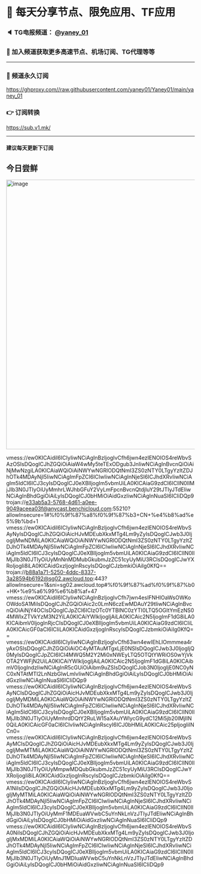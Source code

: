 # 🚀 每天分享节点、限免应用、TF应用
### 🔈 TG电报频道： [@yaney_01](https://t.me/yaney_01) 
### 🔔 加入频道获取更多高速节点、机场订阅、TG代理等等  
***
### 🔗  频道永久订阅
   https://ghproxy.com//raw.githubusercontent.com/yaney01/Yaney01/main/yaney_01
### 👉  订阅转换
   https://sub.v1.mk/
***
#### 建议每天更新下订阅
## 今日尝鲜
<img width="721" alt="image" src="https://user-images.githubusercontent.com/53202722/203675647-fc1f40d5-8c3e-44ec-96a9-b4aa7920f706.png">

vmess://ew0KICAidiI6ICIyIiwNCiAgInBzIjogIvCfh6jwn4ezIENOIOS4reWbvSAzOSIsDQogICJhZGQiOiAiaW4wMy5teTExODgub3JnIiwNCiAgInBvcnQiOiAiNjMwNzgiLA0KICAiaWQiOiAiNWYwNGRlODQtNmI3ZS0zNTY0LTgyYzItZDJhOTk4MDAyNjI5IiwNCiAgImFpZCI6ICIwIiwNCiAgInNjeSI6ICJhdXRvIiwNCiAgIm5ldCI6ICJ3cyIsDQogICJ0eXBlIjogIm5vbmUiLA0KICAiaG9zdCI6ICIlN0IlMjJIb3N0JTIyOiUyMmhrLWJhbGFuY2VyLmFpcnBvcnQtdjIuY29tJTIyJTdEIiwNCiAgInBhdGgiOiAiLyIsDQogICJ0bHMiOiAidGxzIiwNCiAgInNuaSI6ICIiDQp9
trojan://e33ab5a3-5768-4d61-a0ee-9049aceea03f@anycast.benchicloud.com:55210?allowInsecure=1#%f0%9f%87%a8%f0%9f%87%b3+CN+%e4%b8%ad%e5%9b%bd+1
vmess://ew0KICAidiI6ICIyIiwNCiAgInBzIjogIvCfh6jwn4ezIENOIOS4reWbvSAyNyIsDQogICJhZGQiOiAicHJvMDEubXkxMTg4Lm9yZyIsDQogICJwb3J0IjogIjMwNDMiLA0KICAiaWQiOiAiNWYwNGRlODQtNmI3ZS0zNTY0LTgyYzItZDJhOTk4MDAyNjI5IiwNCiAgImFpZCI6ICIwIiwNCiAgInNjeSI6ICJhdXRvIiwNCiAgIm5ldCI6ICJ3cyIsDQogICJ0eXBlIjogIm5vbmUiLA0KICAiaG9zdCI6ICIlN0IlMjJIb3N0JTIyOiUyMnNnMDMubGkubmJzZC51cyUyMiU3RCIsDQogICJwYXRoIjogIi8iLA0KICAidGxzIjogInRscyIsDQogICJzbmkiOiAiIg0KfQ==
trojan://b88a1a71-5250-4ddc-8337-3a28594b6192@sg02.awcloud.top:443?allowInsecure=1&sni=sg02.awcloud.top#%f0%9f%87%ad%f0%9f%87%b0+HK+%e9%a6%99%e6%b8%af+47
vmess://ew0KICAidiI6ICIyIiwNCiAgInBzIjogIvCfh7jwn4esIFNHIOaWsOWKoOWdoSA1MiIsDQogICJhZGQiOiAic2c0LmN6czEwMDAuY29tIiwNCiAgInBvcnQiOiAiNjY4OCIsDQogICJpZCI6ICIzOTc0YTBlNC0zYTI0LTQ5OGItYmEzNS04MWIxZTVkYzM3N2YiLA0KICAiYWlkIjogIjAiLA0KICAic2N5IjogImF1dG8iLA0KICAibmV0IjogInRjcCIsDQogICJ0eXBlIjogIm5vbmUiLA0KICAiaG9zdCI6ICIiLA0KICAicGF0aCI6ICIiLA0KICAidGxzIjogInRscyIsDQogICJzbmkiOiAiIg0KfQ==
vmess://ew0KICAidiI6ICIyIiwNCiAgInBzIjogIvCfh63wn4ewIEhLIOmmmea4ryAxOSIsDQogICJhZGQiOiAiOC4yMTAuMTgxLjE0NSIsDQogICJwb3J0IjogIjQ0MyIsDQogICJpZCI6ICI4MWQ5M2Y2Mi0xNWEyLTQ5OTQtYWRiOS0wYjVkOTA2YWFjN2UiLA0KICAiYWlkIjogIjAiLA0KICAic2N5IjogImF1dG8iLA0KICAibmV0IjogIndzIiwNCiAgInR5cGUiOiAibm9uZSIsDQogICJob3N0IjogIjE0NC0yNC0xNTAtMTI2LnNzbGlwLmlvIiwNCiAgInBhdGgiOiAiLyIsDQogICJ0bHMiOiAidGxzIiwNCiAgInNuaSI6ICIiDQp9
vmess://ew0KICAidiI6ICIyIiwNCiAgInBzIjogIvCfh6jwn4ezIENOIOS4reWbvSAyNCIsDQogICJhZGQiOiAicHJvMDEubXkxMTg4Lm9yZyIsDQogICJwb3J0IjogIjMyMDMiLA0KICAiaWQiOiAiNWYwNGRlODQtNmI3ZS0zNTY0LTgyYzItZDJhOTk4MDAyNjI5IiwNCiAgImFpZCI6ICIwIiwNCiAgInNjeSI6ICJhdXRvIiwNCiAgIm5ldCI6ICJ3cyIsDQogICJ0eXBlIjogIm5vbmUiLA0KICAiaG9zdCI6ICIlN0IlMjJIb3N0JTIyOiUyMmhrdDQtY2RuLW15aXAuYWlycG9ydC12Mi5jb20lMjIlN0QiLA0KICAicGF0aCI6ICIvIiwNCiAgInRscyI6ICJ0bHMiLA0KICAic25pIjogIiINCn0=
vmess://ew0KICAidiI6ICIyIiwNCiAgInBzIjogIvCfh6jwn4ezIENOIOS4reWbvSAyMCIsDQogICJhZGQiOiAicHJvMDEubXkxMTg4Lm9yZyIsDQogICJwb3J0IjogIjMwMTMiLA0KICAiaWQiOiAiNWYwNGRlODQtNmI3ZS0zNTY0LTgyYzItZDJhOTk4MDAyNjI5IiwNCiAgImFpZCI6ICIwIiwNCiAgInNjeSI6ICJhdXRvIiwNCiAgIm5ldCI6ICJ3cyIsDQogICJ0eXBlIjogIm5vbmUiLA0KICAiaG9zdCI6ICIlN0IlMjJIb3N0JTIyOiUyMmpwMDQubGkubmJzZC51cyUyMiU3RCIsDQogICJwYXRoIjogIi8iLA0KICAidGxzIjogInRscyIsDQogICJzbmkiOiAiIg0KfQ==
vmess://ew0KICAidiI6ICIyIiwNCiAgInBzIjogIvCfh6jwn4ezIENOIOS4reWbvSA1NiIsDQogICJhZGQiOiAicHJvMDEubXkxMTg4Lm9yZyIsDQogICJwb3J0IjogIjMyMTMiLA0KICAiaWQiOiAiNWYwNGRlODQtNmI3ZS0zNTY0LTgyYzItZDJhOTk4MDAyNjI5IiwNCiAgImFpZCI6ICIwIiwNCiAgInNjeSI6ICJhdXRvIiwNCiAgIm5ldCI6ICJ3cyIsDQogICJ0eXBlIjogIm5vbmUiLA0KICAiaG9zdCI6ICIlN0IlMjJIb3N0JTIyOiUyMmF1MDEuaWVwbC5uYnNkLnVzJTIyJTdEIiwNCiAgInBhdGgiOiAiLyIsDQogICJ0bHMiOiAidGxzIiwNCiAgInNuaSI6ICIiDQp9
vmess://ew0KICAidiI6ICIyIiwNCiAgInBzIjogIvCfh6jwn4ezIENOIOS4reWbvSA0NiIsDQogICJhZGQiOiAicHJvMDEubXkxMTg4Lm9yZyIsDQogICJwb3J0IjogIjMxMDMiLA0KICAiaWQiOiAiNWYwNGRlODQtNmI3ZS0zNTY0LTgyYzItZDJhOTk4MDAyNjI5IiwNCiAgImFpZCI6ICIwIiwNCiAgInNjeSI6ICJhdXRvIiwNCiAgIm5ldCI6ICJ3cyIsDQogICJ0eXBlIjogIm5vbmUiLA0KICAiaG9zdCI6ICIlN0IlMjJIb3N0JTIyOiUyMnJ1MDIuaWVwbC5uYnNkLnVzJTIyJTdEIiwNCiAgInBhdGgiOiAiLyIsDQogICJ0bHMiOiAidGxzIiwNCiAgInNuaSI6ICIiDQp9
